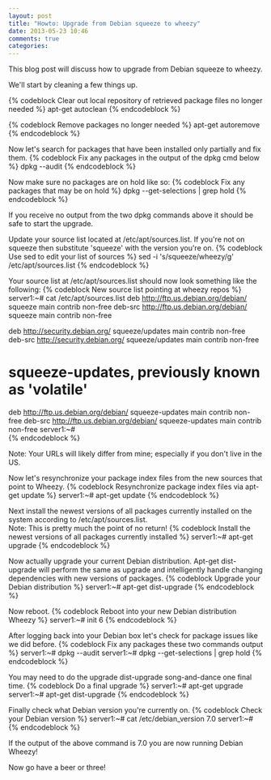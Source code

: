```yaml
---
layout: post
title: "Howto: Upgrade from Debian squeeze to wheezy"
date: 2013-05-23 10:46
comments: true
categories: 
---
```

This blog post will discuss how to upgrade from Debian squeeze to wheezy.

We'll start by cleaning a few things up.

{% codeblock Clear out local repository of retrieved package files no longer needed %}
apt-get autoclean
{% endcodeblock %}

{% codeblock Remove packages no longer needed %}
apt-get autoremove
{% endcodeblock %}
<!-- more -->
Now let's search for packages that have been installed only partially and fix them.
{% codeblock Fix any packages in the output of the dpkg cmd below %}
dpkg --audit
{% endcodeblock %}

Now make sure no packages are on hold like so:
{% codeblock Fix any packages that may be on hold %}
dpkg --get-selections | grep hold
{% endcodeblock %}

If you receive no output from the two dpkg commands above it should be safe to start the upgrade.

Update your source list located at /etc/apt/sources.list. If you're not on squeeze then substitute 'squeeze' with the version you're on.
{% codeblock Use sed to edit your list of sources %}
sed -i 's/squeeze/wheezy/g' /etc/apt/sources.list
{% endcodeblock %}

Your source list at /etc/apt/sources.list should now look something like the following:
{% codeblock New source list pointing at wheezy repos %}
server1:~# cat /etc/apt/sources.list
deb http://ftp.us.debian.org/debian/ squeeze main contrib non-free
deb-src http://ftp.us.debian.org/debian/ squeeze main contrib non-free

deb http://security.debian.org/ squeeze/updates main contrib non-free
deb-src http://security.debian.org/ squeeze/updates main contrib non-free

# squeeze-updates, previously known as 'volatile'
deb http://ftp.us.debian.org/debian/ squeeze-updates main contrib non-free
deb-src http://ftp.us.debian.org/debian/ squeeze-updates main contrib non-free
server1:~#   
{% endcodeblock %}

Note: Your URLs will likely differ from mine; especially if you don't live in the US.

Now let's resynchronize your package index files from the new sources that point to Wheezy.
{% codeblock Resynchronize package index files via apt-get update %}
server1:~# apt-get update
{% endcodeblock %}

Next install the newest versions of all packages currently installed on the system according to /etc/apt/sources.list.  
Note: This is pretty much the point of no return!
{% codeblock Install the newest versions of all packages currently installed %}
server1:~# apt-get upgrade
{% endcodeblock %}

Now actually upgrade your current Debian distribution. Apt-get dist-upgrade will perform the same as upgrade and intelligently handle changing dependencies
with new versions of packages.
{% codeblock Upgrade your Debian distribution %}
server1:~# apt-get dist-upgrade
{% endcodeblock %}

Now reboot.
{% codeblock Reboot into your new Debian distribution Wheezy %}
server1:~# init 6
{% endcodeblock %}

After logging back into your Debian box let's check for package issues like we did before.
{% codeblock Fix any packages these two commands output %}
server1:~# dpkg --audit 
server1:~# dpkg --get-selections | grep hold
{% endcodeblock %}

You may need to do the upgrade dist-upgrade song-and-dance one final time.
{% codeblock Do a final upgrade %}
server1:~# apt-get upgrade 
server1:~# apt-get dist-upgrade
{% endcodeblock %}

Finally check what Debian version you're currently on.
{% codeblock Check your Debian version %}
server1:~# cat /etc/debian_version 
7.0
server1:~# 
{% endcodeblock %}

If the output of the above command is 7.0 you are now running Debian Wheezy!

Now go have a beer or three!
